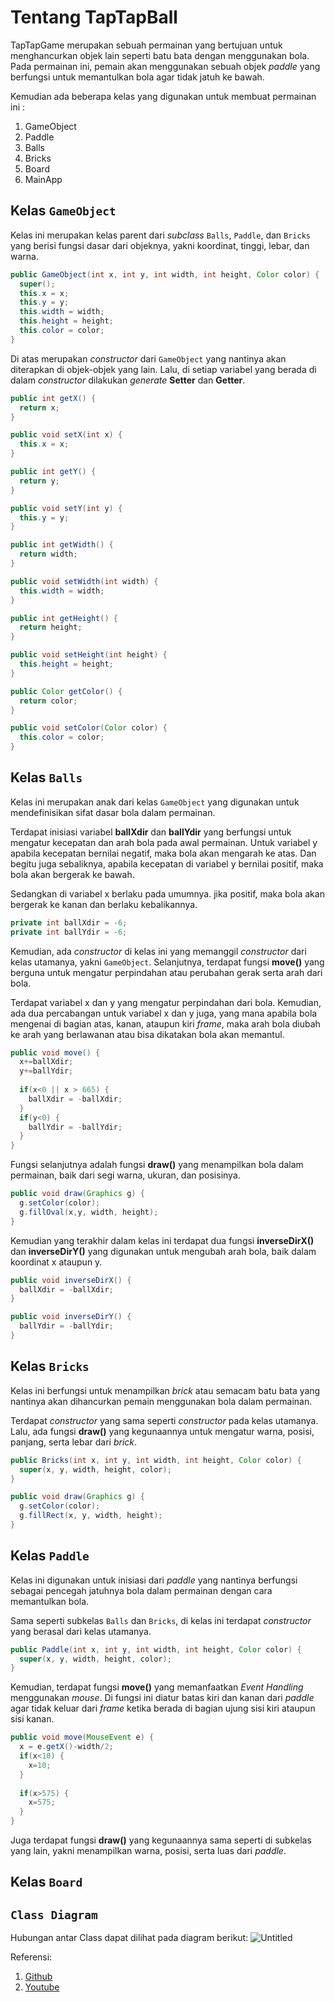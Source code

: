 # Tentang TapTapBall
TapTapGame merupakan sebuah permainan yang bertujuan untuk menghancurkan objek lain seperti batu bata dengan menggunakan bola. Pada permainan ini, pemain akan menggunakan sebuah objek *paddle* yang berfungsi untuk memantulkan bola agar tidak jatuh ke bawah.

Kemudian ada beberapa kelas yang digunakan untuk membuat permainan ini :
1. GameObject
2. Paddle
3. Balls
4. Bricks
5. Board
6. MainApp

## Kelas `GameObject`
Kelas ini merupakan kelas parent dari *subclass* `Balls`, `Paddle`, dan `Bricks` yang berisi fungsi dasar dari objeknya, yakni koordinat, tinggi, lebar, dan warna.

```JAVA
public GameObject(int x, int y, int width, int height, Color color) {
  super();
  this.x = x;
  this.y = y;
  this.width = width;
  this.height = height;
  this.color = color;
}
```
Di atas merupakan *constructor* dari `GameObject` yang nantinya akan diterapkan di objek-objek yang lain. Lalu, di setiap variabel yang berada di dalam *constructor* dilakukan *generate* **Setter** dan **Getter**.

```JAVA
public int getX() {
  return x;
}

public void setX(int x) {
  this.x = x;
}

public int getY() {
  return y;
}

public void setY(int y) {
  this.y = y;
}

public int getWidth() {
  return width;
}

public void setWidth(int width) {
  this.width = width;
}

public int getHeight() {
  return height;
}

public void setHeight(int height) {
  this.height = height;
}

public Color getColor() {
  return color;
}

public void setColor(Color color) {
  this.color = color;
}
```

## Kelas `Balls`
Kelas ini merupakan anak dari kelas `GameObject` yang digunakan untuk mendefinisikan sifat dasar bola dalam permainan.

Terdapat inisiasi variabel **ballXdir** dan **ballYdir** yang berfungsi untuk mengatur kecepatan dan arah bola pada awal permainan. Untuk variabel y apabila kecepatan bernilai negatif, maka bola akan mengarah ke atas. Dan begitu juga sebaliknya, apabila kecepatan di variabel y bernilai positif, maka bola akan bergerak ke bawah. 

Sedangkan di variabel x berlaku pada umumnya. jika positif, maka bola akan bergerak ke kanan dan berlaku kebalikannya.


```JAVA
private int ballXdir = -6;
private int ballYdir = -6;
```

Kemudian, ada *constructor* di kelas ini yang memanggil *constructor* dari kelas utamanya, yakni `GameObject`. Selanjutnya, terdapat fungsi **move()** yang berguna untuk mengatur perpindahan atau perubahan gerak serta arah dari bola. 

Terdapat variabel x dan y yang mengatur perpindahan dari bola. Kemudian, ada dua percabangan untuk variabel x dan y juga, yang mana apabila bola mengenai di bagian atas, kanan, ataupun kiri *frame*, maka arah bola diubah ke arah yang berlawanan atau bisa dikatakan bola akan memantul.

```JAVA
public void move() {
  x+=ballXdir;
  y+=ballYdir;
  
  if(x<0 || x > 665) {
    ballXdir = -ballXdir;
  }
  if(y<0) {
    ballYdir = -ballYdir;
  }
}
```

Fungsi selanjutnya adalah fungsi **draw()** yang menampilkan bola dalam permainan, baik dari segi warna, ukuran, dan posisinya.

```JAVA
public void draw(Graphics g) {
  g.setColor(color);
  g.fillOval(x,y, width, height);
}
```

Kemudian yang terakhir dalam kelas ini terdapat dua fungsi **inverseDirX()** dan **inverseDirY()** yang digunakan untuk mengubah arah bola, baik dalam koordinat x ataupun y.

```JAVA
public void inverseDirX() {
  ballXdir = -ballXdir;
}

public void inverseDirY() {
  ballYdir = -ballYdir;
}
```

## Kelas `Bricks`
Kelas ini berfungsi untuk menampilkan *brick* atau semacam batu bata yang nantinya akan dihancurkan pemain menggunakan bola dalam permainan.

Terdapat *constructor* yang sama seperti *constructor* pada kelas utamanya. Lalu, ada fungsi **draw()** yang kegunaannya untuk mengatur warna, posisi, panjang, serta lebar dari *brick*.

```JAVA
public Bricks(int x, int y, int width, int height, Color color) {
  super(x, y, width, height, color);
}

public void draw(Graphics g) {
  g.setColor(color);
  g.fillRect(x, y, width, height);
}
```

## Kelas `Paddle`
Kelas ini digunakan untuk inisiasi dari *paddle* yang nantinya berfungsi sebagai pencegah jatuhnya bola dalam permainan dengan cara memantulkan bola. 

Sama seperti subkelas `Balls` dan `Bricks`, di kelas ini terdapat *constructor* yang berasal dari kelas utamanya.

```JAVA
public Paddle(int x, int y, int width, int height, Color color) {
  super(x, y, width, height, color);
}
```

Kemudian, terdapat fungsi **move()** yang memanfaatkan *Event Handling* menggunakan *mouse*. Di fungsi ini diatur batas kiri dan kanan dari *paddle* agar tidak keluar dari *frame* ketika berada di bagian ujung sisi kiri ataupun sisi kanan.

```JAVA
public void move(MouseEvent e) {
  x = e.getX()-width/2;
  if(x<10) {
    x=10;
  }
  
  if(x>575) {
    x=575;
  }
}
```

Juga terdapat fungsi **draw()** yang kegunaannya sama seperti di subkelas yang lain, yakni menampilkan warna, posisi, serta luas dari *paddle*.

## Kelas `Board`

## `Class Diagram`
Hubungan antar Class dapat dilihat pada diagram berikut:
![Untitled](https://user-images.githubusercontent.com/65794806/103263485-9cf60880-49da-11eb-91d7-a90dfd7fd876.png)

Referensi:
1. [Github](https://github.com/awaismirza/Java-Game-Brick-Breaker)
2. [Youtube](https://youtu.be/K9qMm3JbOH0)
